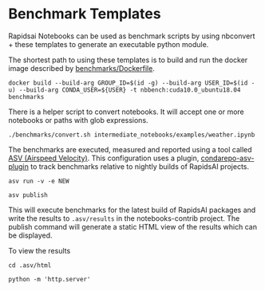 Benchmark Templates
===================

Rapidsai Notebooks can be used as benchmark scripts by using nbconvert + these templates to generate an executable python module.

The shortest path to using these templates is to build and run the docker image described by [benchmarks/Dockerfile](Dockerfile).

```
docker build --build-arg GROUP_ID=$(id -g) --build-arg USER_ID=$(id -u) --build-arg CONDA_USER=${USER} -t nbbench:cuda10.0_ubuntu18.04 benchmarks

```

There is a helper script to convert notebooks. It will accept one or more notebooks or paths with glob expressions.

```
./benchmarks/convert.sh intermediate_notebooks/examples/weather.ipynb
```

The benchmarks are executed, measured and reported using a tool called [ASV (Airspeed Velocity)](https://github.com/airspeed-velocity/asv). This configuration uses a plugin, [condarepo-asv-plugin](https://github.com/where/condarepo-asv-plugin) to track benchmarks relative to nightly builds of RapidsAI projects.

```
asv run -v -e NEW

asv publish
```

This will execute benchmarks for the latest build of RapidsAI packages and write the results to `.asv/results` in the notebooks-contrib project.
The publish command will generate a static HTML view of the results which can be displayed.

To view the results 

```
cd .asv/html

python -m 'http.server'
```
